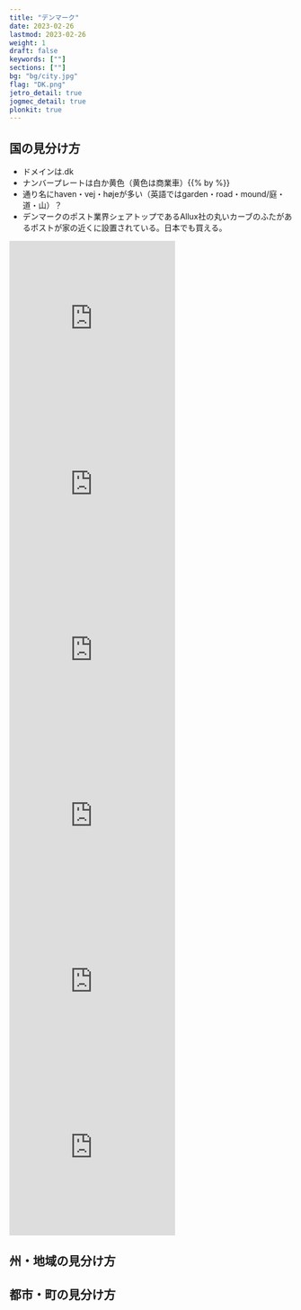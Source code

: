 ```yaml
---
title: "デンマーク"
date: 2023-02-26
lastmod: 2023-02-26
weight: 1
draft: false
keywords: [""]
sections: [""]
bg: "bg/city.jpg"
flag: "DK.png"
jetro_detail: true
jogmec_detail: true
plonkit: true
---
```


<div class="main-desciption country-description">
    <h2 class="section-title">国の見分け方</h2>
    <ul class="rule-list">
        <li>ドメインは<span class="quiz">.dk</span></li>
        <li>ナンバープレートは<span class="quiz">白か黄色（黄色は商業車）</span>{{% by %}}</li>
        <li class="no-evidence">通り名に<span class="quiz">haven・vej・høje</span>が多い（英語ではgarden・road・mound/庭・道・山）？</li>
        <li class="no-evidence">デンマークのポスト業界シェアトップであるAllux社の<span class="quiz">丸いカーブのふた</span>があるポストが家の近くに設置されている。日本でも買える。</li>
    </ul>
</div>

<div class="googlemap-if">
<iframe src="https://www.google.com/maps/embed?pb=!4v1680252240556!6m8!1m7!1scMJfq4o9Ennx-m4FxWtSog!2m2!1d55.7974925144466!2d12.48796560612066!3f333.61169084784046!4f-15.085593531181473!5f3.325193203789971" width="295" height="295" style="border:0;" allowfullscreen="" loading="lazy" referrerpolicy="no-referrer-when-downgrade"></iframe>
<iframe src="https://www.google.com/maps/embed?pb=!4v1680252388775!6m8!1m7!1scSwGPs87GXQJTxq-z22WFw!2m2!1d55.79752284606685!2d12.48811557848189!3f111.40579599018069!4f-12.380030948961917!5f3.325193203789971" width="295" height="295" style="border:0;" allowfullscreen="" loading="lazy" referrerpolicy="no-referrer-when-downgrade"></iframe>
<iframe src="https://www.google.com/maps/embed?pb=!4v1680252533397!6m8!1m7!1szJwK4228OQW7qruVjlwg7A!2m2!1d55.79383105783973!2d12.49307101820776!3f74.12992142560944!4f-11.176095709834996!5f2.9137086992824384" width="295" height="295" style="border:0;" allowfullscreen="" loading="lazy" referrerpolicy="no-referrer-when-downgrade"></iframe>
<iframe src="https://www.google.com/maps/embed?pb=!4v1680252562741!6m8!1m7!1sZWJhmh_4nqfjNA9AtQnDOQ!2m2!1d55.79352258936748!2d12.49210912176099!3f271.2037104269405!4f-10.76706602482001!5f3.325193203789971" width="295" height="295" style="border:0;" allowfullscreen="" loading="lazy" referrerpolicy="no-referrer-when-downgrade"></iframe>
<iframe src="https://www.google.com/maps/embed?pb=!4v1680252582279!6m8!1m7!1snWlXLFx1EGjSLhIwboHCOg!2m2!1d55.79340002013565!2d12.49141446024509!3f211.88190720125897!4f5.226000330268334!5f3.325193203789971" width="295" height="295" style="border:0;" allowfullscreen="" loading="lazy" referrerpolicy="no-referrer-when-downgrade"></iframe>
<iframe src="https://www.google.com/maps/embed?pb=!4v1680252996524!6m8!1m7!1skOqtBG_hODNv_g94YWMJAg!2m2!1d56.26979639627368!2d10.30672361127087!3f246.10395800086403!4f-17.422590650500155!5f3.325193203789971" width="295" height="295" style="border:0;" allowfullscreen="" loading="lazy" referrerpolicy="no-referrer-when-downgrade"></iframe>
</div>

<div class="main-desciption area-description">
    <h2 class="section-title">州・地域の見分け方</h2>
    <ul class="rule-list">
    </ul>
</div>

<div class="googlemap-if">
</div>

<div class="main-desciption city-description">
    <h2 class="section-title">都市・町の見分け方</h2>
    <ul class="rule-list">
    </ul>
</div>

<div class="googlemap-if">
</div>
